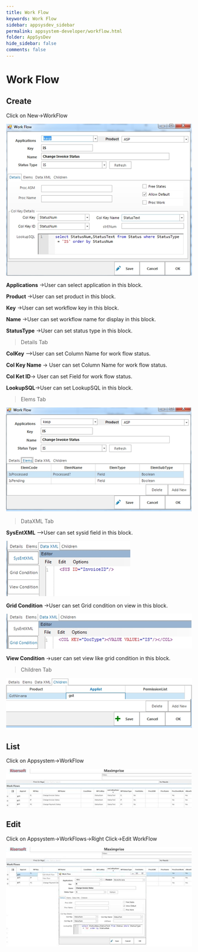 ```yaml
---
title: Work Flow
keywords: Work Flow
sidebar: appsysdev_sidebar
permalink: appsystem-developer/workflow.html
folder: AppSysDev
hide_sidebar: false
comments: false
---
```


# Work Flow

## Create

Click on New->WorkFlow

![](/images/image8_109.jpg)

**Applications** ->User can select application in this block.

**Product** ->User can set product in this block.

**Key** ->User can set workflow key in this block.

**Name** ->User can set workflow name for display in this block.

**StatusType** ->User can set status type in this block.

>Details Tab

**ColKey** —>User can set Column Name for work flow status.

**Col Key Name** -> User can set Column Name for work flow status.

**Col Ket ID**-> User can set Field for work flow status.

**LookupSQL**->User can set LookupSQL in this block.

>Elems Tab

![](/images/image8_110.jpg)

>DataXML Tab

**SysEntXML** —>User can set sysid field in this block.

![](/images/image8_111.jpg)

**Grid Condition** ->User can set Grid condition on view in this block.

![](/images/image8_112.jpg)

**View Condition** ->user can set view like grid condition in this block.

>Children Tab

![](/images/image8_113.jpg)

## List

Click on  Appsystem->WorkFlow

![](/images/image8_114.jpg)

##  Edit

Click on Appsystem->WorkFlows->Right Click->Edit WorkFlow

![](/images/image8_115.jpg)
